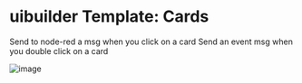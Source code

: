 # uibuilder Template: Cards

Send to node-red a msg when you click on a card
Send an event msg when you double click on a card


![image](https://user-images.githubusercontent.com/56861635/217600988-fd972659-44d8-4c87-be65-79cf1e6f28ff.png)
